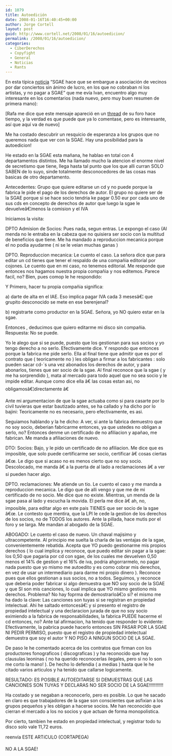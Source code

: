 ```yaml
---
id: 1079
title: Autoedición
date: 2008-01-16T16:40:45+00:00
author: Jorge Cortell
layout: post
guid: http://www.cortell.net/2008/01/16/autoedicion/
permalink: /2008/01/16/autoedicion/
categories:
  - CiberDerechos
  - Copyfight
  - General
  - Noticias
  - Rants
---
```

En esta tí­pica <a title="diario 20 minutos" target="_blank" href="http://www.20minutos.es/noticia/334609/0/sgae/vecinos/zaragoza/">noticia</a> &#8220;SGAE hace que se embargue a asociación de vecinos por dar conciertos sin ánimo de lucro, en los que no cobraban ni los artistas, y no pagar a SGAE&#8221; que me eví­a Ivan, encuentro algo muy interesante en los comentarios (nada nuevo, pero muy buen resumen de primera mano):

[Rafa me dice que este mensaje apareció en un <a target="_blank" title="ipunkforos" href="http://www.ipunkforos.com/viewtopic.php?t=59479">thread</a> de su foro hace tiempo, y la verdad es que puede que ya lo comentase, pero es interesante, así­ que aquí­ va de nuevo]

Me ha costado descubrir un resquicio de esperanza a los grupos que no queremos nada que ver con la SGAE. Hay una posibilidad para la autoedicion!
  
He estado en la SGAE esta mañana, he hablao en total con 4 departamentos distintos. Me ha llamado mucho la atencion el enorme nivel de secretismo que tiene, llega hasta tal punto que los que alli curran SOLO SABEN de lo suyo, sinde totalmente desconocedores de las cosas mas basicas de otro departamento.

Antecedentes: Grupo que quiere editarse un cd y no puede porque la fabrica le pide el pago de los derechos de autor. El grupo no quiere ser de la SGAE porque si se hace socio tendria ke pagar 0.50 eur por cada uno de sus cds en concepto de derechos de autor que luego la sgae le devuelveâ€¦menos la comision y el IVA

Iniciamos la visita:

DPTO Admision de Socios: Pues nada, segun entras. Le expongo el caso (Al menda no le entraba en la cabeza que no quisiera ser socio con la multitud de beneficios que tiene. Me ha mandado a reproduccion mecanica porque el no podia ayudarme ( ni se le veian muchas ganas )

DPTO. Reproduccion mecanica: Le cuento el caso. La señora dice que para editar un cd tienes que tener el respaldo de una compañia editorial por cojones. Le cuento que en mi caso, no tenemos editorial. Me responde que entonces nos hagamos nuestra propia compañia y nos editemos. Parece facil, no? Bien, pues comop le he respondido:

Y Primero, hacer tu propia compañia significa:

a) darte de alta en el IAE. Eso implica pagar IVA cada 3 mesesâ€¦ que grupito desconocido se mete en ese berenjenal?
  
b) registrarte como productor en la SGAE. Señora, yo NO quiero estar en la sgae.

Entonces , deducimos que quiero editarme mi disco sin compañia. Respuesta: No se puede.

Yo le alego que si se puede, puesto que los gestionan para sus socios y yo tengo derecho a no serlo. Efectivamente dice. Y respondo que entonces porque la fabrica me pide serlo. Ella al final tiene que admitir que es por el contrato que ( teoricamente no ) les obligan a firmar a los fabricantes : solo pueden sacar cd-´s una vez abonados los derechos de autor, y para abonarlos, tienes que ser socio de la sgae. Al final reconoce que la sgae ( y me ha sorprendido ), mata al mercado para todo aquel que no sea socio y le impide editar. Aunque como dice ella â€ las cosas estan asi, no obligamosâ€¦directamente â€

Ante mi argumentacion de que la sgae actuaba como si para casarte por lo civil tuvieras que estar bautizado antes, se ha callado y ha dicho por lo bajini: Teoricamente no es necesario, pero efectivamente, es asi.

Seguiamos hablando y la he dicho: A ver, si ante la fabrica demuestro que no soy socio, deberian fabricarme entonces, ya que ustedes no obligan a serlo, no? Entonces denme un certificado de no afiliacion y apañao, me fabrican. Me manda a afiliaciones de nuevo.

DTO: Socios: Bajo, y le pido un certificado de no afiliacion. Me dice que es imposible, que solo puede certificarme ser socio, certificar â€ cosas ciertas â€œ. Le digo que si acaso no es menos cierto que no soy socio. Descolocado, me manda â€ a la puerta de al lado a reclamaciones â€ a ver si pueden hacer algo.

DPTO. reclamaciones: Me atiende un tio. Le cuento el caso y me manda a reproduccion mecanica. Le digo que de alli vengo y que me de mi certificado de no socio. Me dice que no existe. Mientras, un menda de la sgae pasa al lado y escucha la movida. El perla me dice â€ ah, no, imposible, para editar algo en este pais TIENES que ser socio de la sgae â€œ. Le contesto que mentira, que la LPI le cede la gestion de los derechos de los socios, no de TODOS los autores. Ante la pillada, hace mutis por el foro y se larga. Me mandan al abogado de la SGAE.

ABOGADO: Le cuento el caso de nuevo. Un chaval majisimo y ultracompetente. Al principio me suelta la charla de las ventajas de la sgae, convenientemente rebatida. Acepta que YO puedo gestionarme mis propios derechos ( lo cual implica y reconoce, que puedo editar sin pagar a la sgae: los 0,50 que pagaria por cd con sgae, de los cuales me devuelven 0,50 menos el 14% de gestion y el 16% de iva, podria ahgorrarmelo, no pagar nada puesto que yo mismo me autoedito y es como cobrar mis derechos, en vez de usar un intermediario para darme mi propio dinero ). Reconoce pues que ellos gestionan a sus socios, no a todos. Seguimos, y reconoce que deberia poder fabricar si algo demuestra que NO soy socio de la SGAE y que SI son mis canciones, lo cual implica que YO mismo gestiono mis derechos. Problema? No hay foprma de demostrarloâ€¦o si? el mismo me ha dado la clave: Las canciones son tuyas si se registran en propiedad intelectual. Ahi he saltado entoncesâ€¦ y si presento el registro de propiedad intelectual y una declaracion jurada de que no soy socio eximiendo a la fabrica de responsabilidades, la fabrica PUEDE hacerme el cd entonces, no? Ante tal afirmacion, ha tenido que responder lo evidente: Efectivamente, la pabrica puede hacerlo entonces SIN PASAR POR LA SGAE NI PEDIR PERMISO, puesto que el registro de propiedad intelectual demuestra que soy el autor Y NO PISO A NINGUN SOCIO DE LA SGAE.

De paso le he comentado acerca de los contratos que firman con los productores fonograficos ( discograficas ) y ha reconocido que hay clausulas leoninas ( no ha querido reconocerlas ilegales, pero si no lo son me corto la mano! ). De hecho lo defendia ( a medias ) hasta que le he citado varios articulos y ha tenido que callarse logicamente.
  
RESULTADO: ES POSIBLE AUTOEDITARSE SI DEMUESTRAS QUE LAS CANCIONES SON TUYAS Y DECLARAS NO SER SOCIO DE LA SGAE!!!!!!!!!!!

Ha costado y se negaban a reconocerlo, pero es posible. Lo que he sacado en claro es que trabajadores de la sgae son conscientes que asfixian a los grupos pequeños y les obligan a hacerse socios. Me han reconocido que cierran el mercado a los no socios y que actuan de forma monopolistica.
  
Por cierto, tambien he estado en propiedad intelectual, y registrar todo tu disco solo vale 11,72 euros.

reenví­a ESTE ARTíCULO (CORTAPEGA)

NO A LA SGAE!